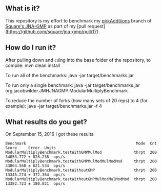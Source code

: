 ## What is it?

This repository is my effort to benchmark my [pirkAddtiions](https://github.com/jacobwil/jna-gmp/tree/pirkAdditions) 
branch of [Square's JNA-GMP](https://github.com/square/jna-gmp) as part of my [pull request]
(https://github.com/square/jna-gmp/pull/17). 

## How do I run it?
After pulling down and `cd`ing into the base folder of the repository, to compile: 
    mvn clean install 

To run all of the benchmarks:
	java -jar target/benchmarks.jar

To run only a single benchmark: 
    java -jar target/benchmarks.jar org.jacobwilder.JMHJNAGMP.ModularMultiplyBenchmark

To reduce the number of forks (how many sets of 20 reps) to 4 (for example): 
	java -jar target/benchmarks.jar -f 4

## What results do you get?
On September 15, 2016 I got these results: 

    Benchmark                                                Mode  Cnt      Score     Error  Units
    ModularMultiplyBenchmark.testWithGMPMulMod              thrpt  200  34053.772 ± 828.238  ops/s
    ModularMultiplyBenchmark.testWithGMPMulModMulModMod     thrpt  200  33004.568 ± 621.534  ops/s
    ModularMultiplyBenchmark.testWithoutGMP                 thrpt  200  13345.274 ± 372.364  ops/s
    ModularMultiplyBenchmark.testWithoutGMPMulModMulModMod  thrpt  200  13382.723 ± 180.021  ops/s